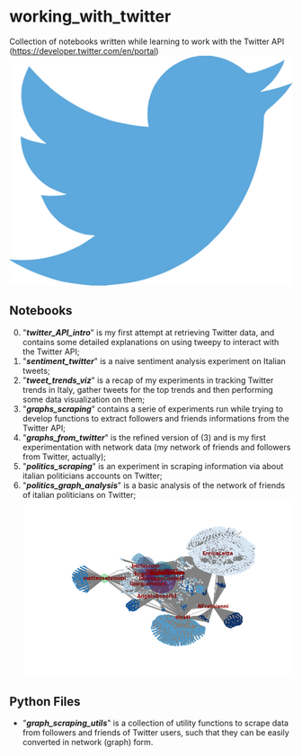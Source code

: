 # working_with_twitter
Collection of notebooks written while learning to work with the Twitter API (https://developer.twitter.com/en/portal)
![plot](https://github.com/DylanTartarini1996/working_with_twitter/blob/main/twitter_logo.png)

## Notebooks
0. "***twitter_API_intro***" is my first attempt at retrieving Twitter data, and contains some detailed explanations on using tweepy to interact with the Twitter API;
1. "***sentiment_twitter***" is a naive sentiment analysis experiment on Italian tweets;
2. "***tweet_trends_viz***" is a recap of my experiments in tracking Twitter trends in Italy, gather tweets for the top trends and then performing some data visualization on them;
3. "***graphs_scraping***" contains a serie of experiments run while trying to develop functions to extract followers and friends informations from the Twitter API;
4. "***graphs_from_twitter***" is the refined version of (3) and is my first experimentation with network data (my network of friends and followers from Twitter, actually);
5. "***politics_scraping***" is an experiment in scraping information via about italian politicians accounts on Twitter;
6. "***politics_graph_analysis***" is a basic analysis of the network of friends of italian politicians on Twitter;
![plot](https://github.com/DylanTartarini1996/working_with_twitter/blob/main/politicians_net.png)

## Python Files 
* "***graph_scraping_utils***" is a collection of utility functions to scrape data from followers and friends of Twitter users, such that they can be easily converted in network (graph) form.
